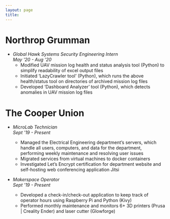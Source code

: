 ```yaml
---
layout: page
title: 
---
```


# Northrop Grumman
- <i> Global Hawk Systems Security Engineering Intern </i> <br>
<i> May '20 - Aug '20 </i>
    - Modified UAV mission log health and status analysis tool (Python) to simplify readability of excel output files
    - Initiated ‘LazyCrawler tool’ (Python), which runs the above health/status tool on directories of archived mission log files
    - Developed ‘Dashboard Analyzer’ tool (Python), which detects anomalies in UAV mission log files

# The Cooper Union
- <i>MicroLab Technician</i> <br>
<i>Sept '19 - Present</i>
    - Managed the Electrical Engineering department’s servers, which handle all users, computers, and data for the department, performing weekly maintenance and resolving user issues
    - Migrated services from virtual machines to docker containers
    - Investigated Let’s Encrypt certification for department website and self-hosting web conferencing application Jitsi

- <i>Makerspace Operator</i> <br>
<i>Sept '19 - Present</i>
    - Developed a check-in/check-out application to keep track of operator hours using Raspberry Pi and Python (Kivy)
    - Performed monthly maintenance and monitors 6+ 3D printers (Prusa \| Creality Ender) and laser cutter (Glowforge)